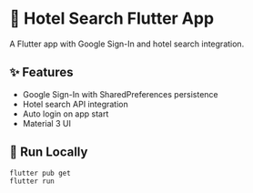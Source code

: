 # 🏨 Hotel Search Flutter App

A Flutter app with Google Sign-In and hotel search integration.

## ✨ Features

- Google Sign-In with SharedPreferences persistence
- Hotel search API integration
- Auto login on app start
- Material 3 UI

## 🚀 Run Locally

```bash
flutter pub get
flutter run
```
